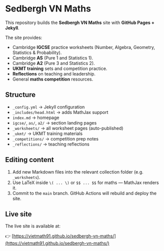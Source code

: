 # Sedbergh VN Maths

This repository builds the **Sedbergh VN Maths** site with **GitHub Pages + Jekyll**.

The site provides:
- Cambridge **IGCSE** practice worksheets (Number, Algebra, Geometry, Statistics & Probability).
- Cambridge **AS** (Pure 1 and Statistics 1).
- Cambridge **A2** (Pure 3 and Statistics 2).
- **UKMT training** sets and competition practice.
- **Reflections** on teaching and leadership.
- General **maths competition** resources.

## Structure

- `_config.yml` → Jekyll configuration  
- `_includes/head.html` → adds MathJax support  
- `index.md` → homepage  
- `igcse/`, `as/`, `a2/` → section landing pages  
- `_worksheets/` → all worksheet pages (auto-published)  
- `_ukmt/` → UKMT training materials  
- `_competitions/` → competition prep notes  
- `_reflections/` → teaching reflections  

## Editing content

1. Add new Markdown files into the relevant collection folder (e.g. `_worksheets`).
2. Use LaTeX inside `\( ... \)` or `$$ ... $$` for maths — MathJax renders it.
3. Commit to the `main` branch. GitHub Actions will rebuild and deploy the site.

## Live site

The live site is available at:

👉 [https://vietmath91.github.io/sedbergh-vn-maths/](https://vietmath91.github.io/sedbergh-vn-maths/)
